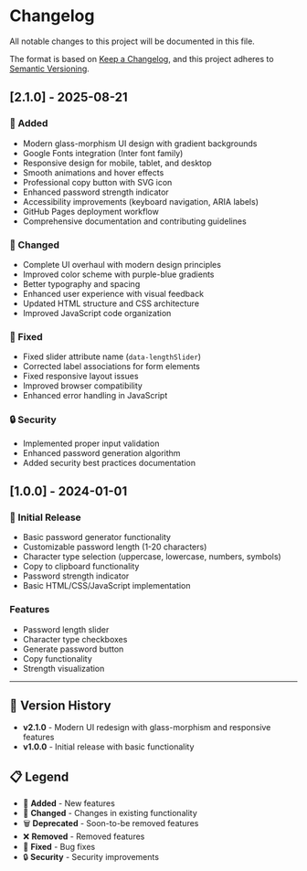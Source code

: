 # Changelog

All notable changes to this project will be documented in this file.

The format is based on [Keep a Changelog](https://keepachangelog.com/en/1.0.0/),
and this project adheres to [Semantic Versioning](https://semver.org/spec/v2.0.0.html).

## [2.1.0] - 2025-08-21

### 🎨 Added
- Modern glass-morphism UI design with gradient backgrounds
- Google Fonts integration (Inter font family)
- Responsive design for mobile, tablet, and desktop
- Smooth animations and hover effects
- Professional copy button with SVG icon
- Enhanced password strength indicator
- Accessibility improvements (keyboard navigation, ARIA labels)
- GitHub Pages deployment workflow
- Comprehensive documentation and contributing guidelines

### 🔧 Changed
- Complete UI overhaul with modern design principles
- Improved color scheme with purple-blue gradients
- Better typography and spacing
- Enhanced user experience with visual feedback
- Updated HTML structure and CSS architecture
- Improved JavaScript code organization

### 🐛 Fixed
- Fixed slider attribute name (`data-lengthSlider`)
- Corrected label associations for form elements
- Fixed responsive layout issues
- Improved browser compatibility
- Enhanced error handling in JavaScript

### 🔒 Security
- Implemented proper input validation
- Enhanced password generation algorithm
- Added security best practices documentation

## [1.0.0] - 2024-01-01

### 🎉 Initial Release
- Basic password generator functionality
- Customizable password length (1-20 characters)
- Character type selection (uppercase, lowercase, numbers, symbols)
- Copy to clipboard functionality
- Password strength indicator
- Basic HTML/CSS/JavaScript implementation

### Features
- Password length slider
- Character type checkboxes
- Generate password button
- Copy functionality
- Strength visualization

---

## 🔄 Version History

- **v2.1.0** - Modern UI redesign with glass-morphism and responsive features
- **v1.0.0** - Initial release with basic functionality

## 📋 Legend

- 🎨 **Added** - New features
- 🔧 **Changed** - Changes in existing functionality
- 🗑️ **Deprecated** - Soon-to-be removed features
- ❌ **Removed** - Removed features
- 🐛 **Fixed** - Bug fixes
- 🔒 **Security** - Security improvements
